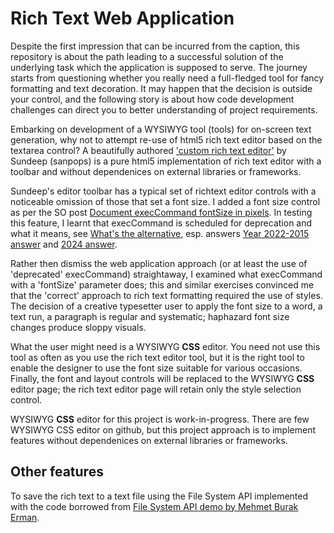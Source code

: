 # Rich Text Web Application

Despite the first impression that can be incurred from the caption, this repository is about the path leading to 
a successful solution of the underlying task which the application is supposed to serve. The journey starts from 
questioning whether you really need a full-fledged tool for fancy formatting and text decoration. It may happen 
that the decision is outside your control, and the following story is about how code development challenges can 
direct you to better understanding of project requirements.

Embarking on development of a WYSIWYG tool (tools) for on-screen text generation, why not to attempt re-use of 
html5 rich text editor based on the textarea control? A beautifully authored 
['custom rich text editor'](https://github.com/sanpops/custom-rich-text-editor) by Sundeep (sanpops) is a pure 
html5 implementation of rich text editor with a toolbar and without dependenices on external libraries or 
frameworks.

Sundeep's editor toolbar has a typical set of richtext editor controls with a noticeable omission of those that 
set a font size. I added a font size control as per the SO post 
[Document execCommand fontSize in pixels](https://stackoverflow.com/questions/5868295#56103356).
In testing this feature, I learnt that execCommand is scheduled for deprecation and what it means, see 
[What's the alternative](https://stackoverflow.com/questions/60581285),
esp. answers [Year 2022-2015 answer](https://stackoverflow.com/questions/60581285#70831583) and 
[2024 answer](https://stackoverflow.com/questions/60581285#78427138).

Rather then dismiss the web application approach (or at least the use of 'deprecated' execCommand) straightaway, 
I examined what execCommand with a 'fontSize' parameter does; this and similar exercises convinced me that 
the 'correct' approach to rich text formatting required the use of styles. The decision of a creative typesetter 
user to apply the font size to a word, a text run, a paragraph is regular and systematic; haphazard font size 
changes produce sloppy visuals.

What the user might need is a WYSIWYG **CSS** editor. You need not use this tool as often as you use the rich 
text editor tool, but it is the right tool to enable the designer to use the font size suitable for various 
occasions. Finally, the font and layout controls will be replaced to the WYSIWYG **CSS** editor
page; the rich text editor page will retain only the style selection control.

WYSIWYG **CSS** editor for this project is work-in-progress. There are few WYSIWYG CSS editor on github, 
but this project approach is to implement features without dependenices on external libraries or frameworks.

## Other features

To save the rich text to a text file using the File System API implemented with the code borrowed from
[File System API demo by Mehmet Burak Erman](https://github.com/mburakerman/file-system-access-api-demo).
